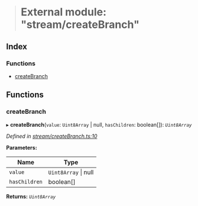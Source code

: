 > # External module: "stream/createBranch"

## Index

### Functions

* [createBranch](_stream_createbranch_.md#createbranch)

## Functions

###  createBranch

▸ **createBranch**(`value`: `Uint8Array` | null, `hasChildren`: boolean[]): *`Uint8Array`*

*Defined in [stream/createBranch.ts:10](https://github.com/polkadot-js/common/blob/c7c04bf/packages/trie-codec/src/stream/createBranch.ts#L10)*

**Parameters:**

Name | Type |
------ | ------ |
`value` | `Uint8Array` \| null |
`hasChildren` | boolean[] |

**Returns:** *`Uint8Array`*